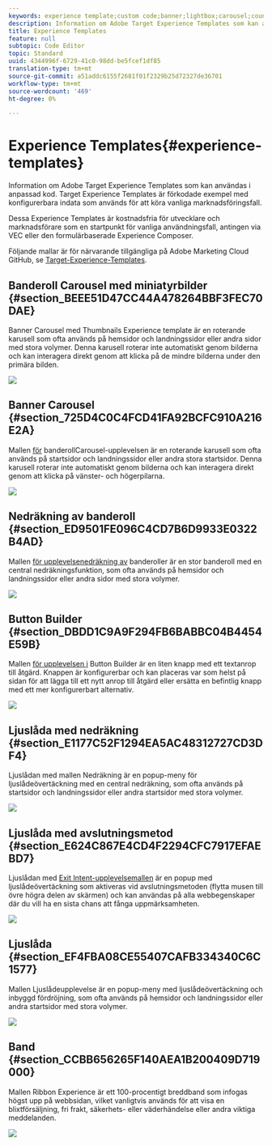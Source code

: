 ```yaml
---
keywords: experience template;custom code;banner;lightbox;carousel;countdown;ribbon;buttons
description: Information om Adobe Target Experience Templates som kan användas i anpassad kod. Target Experience Templates är förkodade exempel med konfigurerbara indata som används för att köra vanliga marknadsföringsfall.
title: Experience Templates
feature: null
subtopic: Code Editor
topic: Standard
uuid: 4344996f-6729-41c0-98dd-be5fcef1df85
translation-type: tm+mt
source-git-commit: a51addc6155f2681f01f2329b25d72327de36701
workflow-type: tm+mt
source-wordcount: '469'
ht-degree: 0%

---
```



# Experience Templates{#experience-templates}

Information om Adobe Target Experience Templates som kan användas i anpassad kod. Target Experience Templates är förkodade exempel med konfigurerbara indata som används för att köra vanliga marknadsföringsfall.

Dessa Experience Templates är kostnadsfria för utvecklare och marknadsförare som en startpunkt för vanliga användningsfall, antingen via VEC eller den formulärbaserade Experience Composer.

Följande mallar är för närvarande tillgängliga på Adobe Marketing Cloud GitHub, se [Target-Experience-Templates](https://github.com/Adobe-Marketing-Cloud/target-experience-templates).

## Banderoll Carousel med miniatyrbilder {#section_BEEE51D47CC44A478264BBF3FEC70DAE}

Banner Carousel med Thumbnails Experience template [](https://github.com/Adobe-Marketing-Cloud/target-experience-templates/tree/master/banner-carousel-thumbnails) är en roterande karusell som ofta används på hemsidor och landningssidor eller andra sidor med stora volymer. Denna karusell roterar inte automatiskt genom bilderna och kan interagera direkt genom att klicka på de mindre bilderna under den primära bilden.

![](assets/exp-template-banner-carousel-thumbnails.png)

## Banner Carousel {#section_725D4C0C4FCD41FA92BCFC910A216E2A}

Mallen [för](https://github.com/Adobe-Marketing-Cloud/target-experience-templates/tree/master/banner-carousel) banderollCarousel-upplevelsen är en roterande karusell som ofta används på startsidor och landningssidor eller andra stora startsidor. Denna karusell roterar inte automatiskt genom bilderna och kan interagera direkt genom att klicka på vänster- och högerpilarna.

![](assets/exp-template-banner-carousel.png)

## Nedräkning av banderoll {#section_ED9501FE096C4CD7B6D9933E0322B4AD}

Mallen [för upplevelsenedräkning av](https://github.com/Adobe-Marketing-Cloud/target-experience-templates/tree/master/banner-countdown) banderoller är en stor banderoll med en central nedräkningsfunktion, som ofta används på hemsidor och landningssidor eller andra sidor med stora volymer.

![](assets/exp-template-banner-countdown.png)

## Button Builder {#section_DBDD1C9A9F294FB6BABBC04B4454E59B}

Mallen [för upplevelsen i](https://github.com/Adobe-Marketing-Cloud/target-experience-templates/tree/master/button) Button Builder är en liten knapp med ett textanrop till åtgärd. Knappen är konfigurerbar och kan placeras var som helst på sidan för att lägga till ett nytt anrop till åtgärd eller ersätta en befintlig knapp med ett mer konfigurerbart alternativ.

![](assets/exp-template-button-builder.png)

## Ljuslåda med nedräkning {#section_E1177C52F1294EA5AC48312727CD3DF4}

Ljuslådan med mallen [](https://github.com/Adobe-Marketing-Cloud/target-experience-templates/tree/master/lightbox-countdown) Nedräkning är en popup-meny för ljuslådeövertäckning med en central nedräkning, som ofta används på startsidor och landningssidor eller andra startsidor med stora volymer.

![](assets/exp-template-lightbox-countdown.png)

## Ljuslåda med avslutningsmetod {#section_E624C867E4CD4F2294CFC7917EFAEBD7}

Ljuslådan med [Exit Intent-upplevelsemallen](https://github.com/Adobe-Marketing-Cloud/target-experience-templates/tree/master/lightbox-exit-intent) är en popup med ljuslådeövertäckning som aktiveras vid avslutningsmetoden (flytta musen till övre högra delen av skärmen) och kan användas på alla webbegenskaper där du vill ha en sista chans att fånga uppmärksamheten.

![](assets/exp-template-lightbox-exit.png)

## Ljuslåda {#section_EF4FBA08CE55407CAFB334340C6C1577}

Mallen [](https://github.com/Adobe-Marketing-Cloud/target-experience-templates) Ljuslådeupplevelse är en popup-meny med ljuslådeövertäckning och inbyggd fördröjning, som ofta används på hemsidor och landningssidor eller andra startsidor med stora volymer.

![](assets/exp-template-lightbox.png)

## Band {#section_CCBB656265F140AEA1B200409D719000}

Mallen [](https://github.com/Adobe-Marketing-Cloud/target-experience-templates/tree/master/ribbon) Ribbon Experience är ett 100-procentigt breddband som infogas högst upp på webbsidan, vilket vanligtvis används för att visa en blixtförsäljning, fri frakt, säkerhets- eller väderhändelse eller andra viktiga meddelanden.

![](assets/exp-template-ribbon.png)

